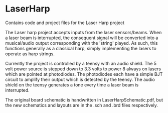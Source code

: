 # LaserHarp
Contains code and project files for the Laser Harp project

The Laser harp project accepts inputs from the laser sensors/beams. When a laser beam is interrupted, the consequent signal will be converted into a musical/audio output corresponding with the 'string' played. As such, this functions generally as a classical harp, simply implementing the lasers to operate as harp strings.

Currently the project is controlled by a teensy with an audio shield. The 5 volt power source is stepped down to 3.3 volts to power 8 always on lasers which are pointed at photodiodes. The photodiodes each have a simple BJT circuit to amplify their output which is detected by the teensy. The audio shield on the teensy generates a tone every time a laser beam is interrupted.

The original board schematic is handwritten in LaserHarpSchematic.pdf, but the new schematics and layouts are in the .sch and .brd files respectively.
